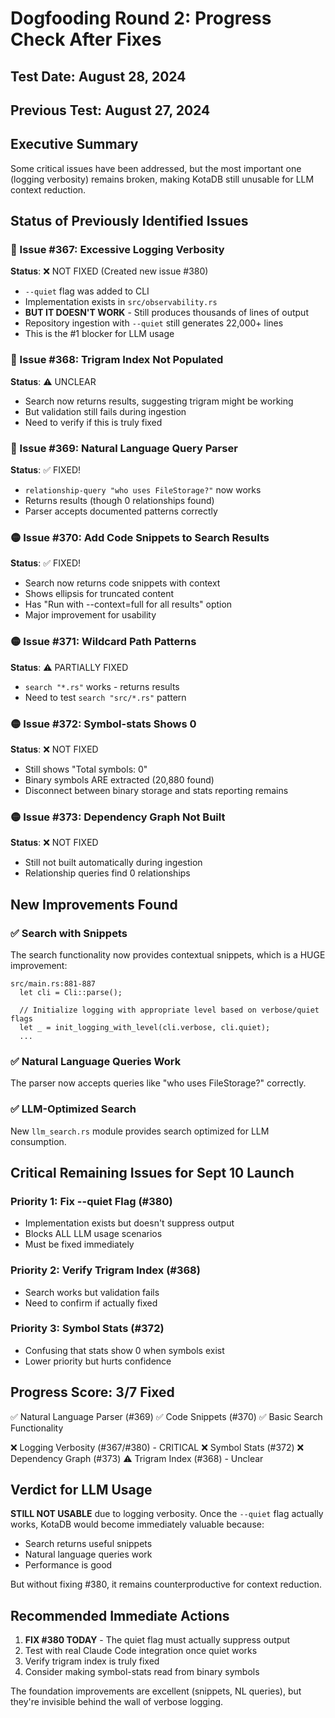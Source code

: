 # Dogfooding Round 2: Progress Check After Fixes

## Test Date: August 28, 2024
## Previous Test: August 27, 2024

## Executive Summary

Some critical issues have been addressed, but the most important one (logging verbosity) remains broken, making KotaDB still unusable for LLM context reduction.

## Status of Previously Identified Issues

### 🔴 Issue #367: Excessive Logging Verbosity
**Status**: ❌ NOT FIXED (Created new issue #380)
- `--quiet` flag was added to CLI
- Implementation exists in `src/observability.rs`
- **BUT IT DOESN'T WORK** - Still produces thousands of lines of output
- Repository ingestion with `--quiet` still generates 22,000+ lines
- This is the #1 blocker for LLM usage

### 🔴 Issue #368: Trigram Index Not Populated
**Status**: ⚠️ UNCLEAR
- Search now returns results, suggesting trigram might be working
- But validation still fails during ingestion
- Need to verify if this is truly fixed

### 🔴 Issue #369: Natural Language Query Parser
**Status**: ✅ FIXED!
- `relationship-query "who uses FileStorage?"` now works
- Returns results (though 0 relationships found)
- Parser accepts documented patterns correctly

### 🟡 Issue #370: Add Code Snippets to Search Results
**Status**: ✅ FIXED!
- Search now returns code snippets with context
- Shows ellipsis for truncated content
- Has "Run with --context=full for all results" option
- Major improvement for usability

### 🟡 Issue #371: Wildcard Path Patterns
**Status**: ⚠️ PARTIALLY FIXED
- `search "*.rs"` works - returns results
- Need to test `search "src/*.rs"` pattern

### 🟡 Issue #372: Symbol-stats Shows 0
**Status**: ❌ NOT FIXED
- Still shows "Total symbols: 0" 
- Binary symbols ARE extracted (20,880 found)
- Disconnect between binary storage and stats reporting remains

### 🟡 Issue #373: Dependency Graph Not Built
**Status**: ❌ NOT FIXED
- Still not built automatically during ingestion
- Relationship queries find 0 relationships

## New Improvements Found

### ✅ Search with Snippets
The search functionality now provides contextual snippets, which is a HUGE improvement:
```
src/main.rs:881-887
  let cli = Cli::parse();
  
  // Initialize logging with appropriate level based on verbose/quiet flags
  let _ = init_logging_with_level(cli.verbose, cli.quiet);
  ...
```

### ✅ Natural Language Queries Work
The parser now accepts queries like "who uses FileStorage?" correctly.

### ✅ LLM-Optimized Search
New `llm_search.rs` module provides search optimized for LLM consumption.

## Critical Remaining Issues for Sept 10 Launch

### Priority 1: Fix --quiet Flag (#380)
- Implementation exists but doesn't suppress output
- Blocks ALL LLM usage scenarios
- Must be fixed immediately

### Priority 2: Verify Trigram Index (#368)
- Search works but validation fails
- Need to confirm if actually fixed

### Priority 3: Symbol Stats (#372)
- Confusing that stats show 0 when symbols exist
- Lower priority but hurts confidence

## Progress Score: 3/7 Fixed

✅ Natural Language Parser (#369)
✅ Code Snippets (#370)
✅ Basic Search Functionality

❌ Logging Verbosity (#367/#380) - CRITICAL
❌ Symbol Stats (#372)
❌ Dependency Graph (#373)
⚠️ Trigram Index (#368) - Unclear

## Verdict for LLM Usage

**STILL NOT USABLE** due to logging verbosity. Once the `--quiet` flag actually works, KotaDB would become immediately valuable because:
- Search returns useful snippets
- Natural language queries work
- Performance is good

But without fixing #380, it remains counterproductive for context reduction.

## Recommended Immediate Actions

1. **FIX #380 TODAY** - The quiet flag must actually suppress output
2. Test with real Claude Code integration once quiet works
3. Verify trigram index is truly fixed
4. Consider making symbol-stats read from binary symbols

The foundation improvements are excellent (snippets, NL queries), but they're invisible behind the wall of verbose logging.